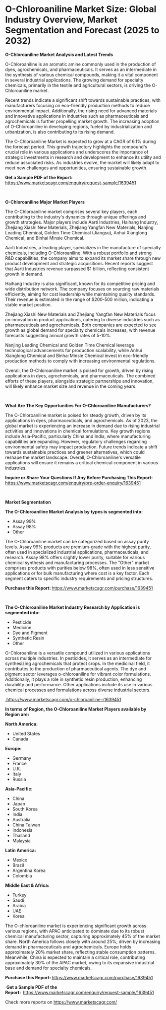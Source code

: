 <p><h1>O-Chloroaniline Market Size: Global Industry Overview, Market Segmentation and Forecast (2025 to 2032)</h1></p><p><strong>O-Chloroaniline Market Analysis and Latest Trends</strong></p>
<p><p>O-Chloroaniline is an aromatic amine commonly used in the production of dyes, agrochemicals, and pharmaceuticals. It serves as an intermediate in the synthesis of various chemical compounds, making it a vital component in several industrial applications. The growing demand for specialty chemicals, primarily in the textile and agricultural sectors, is driving the O-Chloroaniline market.</p><p>Recent trends indicate a significant shift towards sustainable practices, with manufacturers focusing on eco-friendly production methods to reduce environmental impact. Additionally, the rising need for advanced materials and innovative applications in industries such as pharmaceuticals and agrochemicals is further propelling market growth. The increasing adoption of O-Chloroaniline in developing regions, fueled by industrialization and urbanization, is also contributing to its rising demand.</p><p>The O-Chloroaniline Market is expected to grow at a CAGR of 6.1% during the forecast period. This growth trajectory highlights the compound's crucial role in various applications and underscores the importance of strategic investments in research and development to enhance its utility and reduce associated risks. As industries evolve, the market will likely adapt to meet new challenges and opportunities, ensuring sustainable growth.</p></p>
<p><strong>Get a Sample PDF of the Report:&nbsp;</strong> <a href="https://www.marketscagr.com/enquiry/request-sample/1639451?utm_campaign=2804&utm_medium=2&utm_source=Github&utm_content=ia&utm_term=02042025&utm_id=o-chloroaniline">https://www.marketscagr.com/enquiry/request-sample/1639451</a></p>
<p>&nbsp;</p>
<p><strong>O-Chloroaniline Major Market Players</strong></p>
<p><p>The O-Chloroaniline market comprises several key players, each contributing to the industry's dynamics through unique offerings and growth strategies. Major players include Aarti Industries, Haihang Industry, Zhejiang Xiashi New Materials, Zhejiang Yangfan New Materials, Nanjing Leading Chemical, Golden Time Chemical (Jiangsu), Anhui Xianglong Chemical, and Binhai Minsie Chemical.</p><p>Aarti Industries, a leading player, specializes in the manufacture of specialty chemicals, including O-Chloroaniline. With a robust portfolio and strong R&D capabilities, the company aims to expand its market share through new product development and strategic acquisitions. Recent reports suggest that Aarti Industries revenue surpassed $1 billion, reflecting consistent growth in demand.</p><p>Haihang Industry is also significant, known for its competitive pricing and wide distribution network. The company focuses on sourcing raw materials efficiently, aiming for cost leadership while maintaining quality standards. Their revenue is estimated in the range of $200-500 million, indicating a stable market position.</p><p>Zhejiang Xiashi New Materials and Zhejiang Yangfan New Materials focus on innovation in product applications, catering to diverse industries such as pharmaceuticals and agrochemicals. Both companies are expected to see growth as global demand for specialty chemicals increases, with revenue forecasts suggesting annual growth rates of 5-10%.</p><p>Nanjing Leading Chemical and Golden Time Chemical leverage technological advancements for production scalability, while Anhui Xianglong Chemical and Binhai Minsie Chemical invest in eco-friendly production methods to comply with increasing environmental regulations.</p><p>Overall, the O-Chloroaniline market is poised for growth, driven by rising applications in dyes, agrochemicals, and pharmaceuticals. The combined efforts of these players, alongside strategic partnerships and innovation, will likely enhance market size and revenue in the coming years.</p></p>
<p>&nbsp;</p>
<p><strong>What Are The Key Opportunities For O-Chloroaniline Manufacturers?</strong></p>
<p><p>The O-Chloroaniline market is poised for steady growth, driven by its applications in dyes, pharmaceuticals, and agrochemicals. As of 2023, the global market is experiencing an increase in demand due to rising industrial activities and innovations in chemical formulations. Key growth regions include Asia-Pacific, particularly China and India, where manufacturing capabilities are expanding. However, regulatory challenges regarding environmental safety may impact production. Future trends indicate a shift towards sustainable practices and greener alternatives, which could reshape the market landscape. Overall, O-Chloroaniline's versatile applications will ensure it remains a critical chemical component in various industries.</p></p>
<p><strong>Inquire or Share Your Questions If Any Before Purchasing This Report:</strong> <a href="https://www.marketscagr.com/enquiry/pre-order-enquiry/1639451?utm_campaign=2804&utm_medium=2&utm_source=Github&utm_content=ia&utm_term=02042025&utm_id=o-chloroaniline">https://www.marketscagr.com/enquiry/pre-order-enquiry/1639451</a></p>
<p>&nbsp;</p>
<p><strong>Market Segmentation</strong></p>
<p><strong>The O-Chloroaniline Market Analysis by types is segmented into:</strong></p>
<p><ul><li>Assay 99%</li><li>Assay 98%</li><li>Other</li></ul></p>
<p><p>The O-Chloroaniline market can be categorized based on assay purity levels. Assay 99% products are premium-grade with the highest purity, often used in specialized industrial applications, pharmaceuticals, and research. Assay 98% offers slightly lower purity, suitable for various chemical synthesis and manufacturing processes. The "Other" market comprises products with purities below 98%, often used in less sensitive applications or for bulk manufacturing where cost is a key factor. Each segment caters to specific industry requirements and pricing structures.</p></p>
<p><strong>Purchase this Report:&nbsp;</strong><a href="https://www.marketscagr.com/purchase/1639451?utm_campaign=2804&utm_medium=2&utm_source=Github&utm_content=ia&utm_term=02042025&utm_id=o-chloroaniline">https://www.marketscagr.com/purchase/1639451</a></p>
<p>&nbsp;</p>
<p><strong>The O-Chloroaniline Market Industry Research by Application is segmented into:</strong></p>
<p><ul><li>Pesticide</li><li>Medicine</li><li>Dye and Pigment</li><li>Synthetic Resin</li><li>Other</li></ul></p>
<p><p>O-Chloroaniline is a versatile compound utilized in various applications across multiple industries. In pesticides, it serves as an intermediate for synthesizing agrochemicals that protect crops. In the medicinal field, it contributes to the production of pharmaceutical agents. The dye and pigment sector leverages o-chloroaniline for vibrant color formulations. Additionally, it plays a role in synthetic resin production, enhancing durability and performance. Other applications include its use in various chemical processes and formulations across diverse industrial sectors.</p></p>
<p><a href="https://www.marketscagr.com/o-chloroaniline-r1639451?utm_campaign=2804&utm_medium=2&utm_source=Github&utm_content=ia&utm_term=02042025&utm_id=o-chloroaniline">&nbsp;https://www.marketscagr.com/o-chloroaniline-r1639451</a></p>
<p><strong>In terms of Region, the O-Chloroaniline Market Players available by Region are:</strong></p>
<p>
    <p> <strong> North America: </strong>
        <ul>
            <li>United States</li>
            <li>Canada</li>
        </ul>
        </p> 
    <p> <strong> Europe: </strong>
        <ul>
            <li>Germany</li>
            <li>France</li>
            <li>U.K.</li>
            <li>Italy</li>
            <li>Russia</li>
        </ul>
        </p> 
    <p> <strong> Asia-Pacific: </strong>
        <ul>
            <li>China</li>
            <li>Japan</li>
            <li>South Korea</li>
            <li>India</li>
            <li>Australia</li>
            <li>China Taiwan</li>
            <li>Indonesia</li>
            <li>Thailand</li>
            <li>Malaysia</li>
        </ul>
        </p> 
    <p> <strong> Latin America: </strong>
        <ul>
            <li>Mexico</li>
            <li>Brazil</li>
            <li>Argentina Korea</li>
            <li>Colombia</li>
        </ul>
        </p> 
    <p> <strong> Middle East & Africa: </strong>
        <ul>
            <li>Turkey</li>
            <li>Saudi</li>
            <li>Arabia</li>
            <li>UAE</li>
            <li>Korea</li>
        </ul>
    </p>
    </p>
<p><p>The O-chloroaniline market is experiencing significant growth across various regions, with APAC anticipated to dominate due to its robust chemical manufacturing sector, capturing approximately 45% of the market share. North America follows closely with around 25%, driven by increasing demand in pharmaceuticals and agrochemicals. Europe holds approximately 20% market share, reflecting stable consumption patterns. Meanwhile, China is expected to maintain a critical role, contributing approximately 30% of the APAC market, owing to its expansive industrial base and demand for specialty chemicals.</p></p>
<p><strong>Purchase this Report: </strong><a href="https://www.marketscagr.com/purchase/1639451?utm_campaign=2804&utm_medium=2&utm_source=Github&utm_content=ia&utm_term=02042025&utm_id=o-chloroaniline">https://www.marketscagr.com/purchase/1639451</a></p>
<p>&nbsp;<strong>Get a Sample PDF of the Report:&nbsp;&nbsp;</strong><a href="https://www.marketscagr.com/enquiry/request-sample/1639451?utm_campaign=2804&utm_medium=2&utm_source=Github&utm_content=ia&utm_term=02042025&utm_id=o-chloroaniline">https://www.marketscagr.com/enquiry/request-sample/1639451</a></p>
<p><strong></strong></p>
<p>Check more reports on <a href="https://www.marketscagr.com/?utm_campaign=2804&utm_medium=2&utm_source=Github&utm_content=ia&utm_term=02042025&utm_id=o-chloroaniline">https://www.marketscagr.com/</a></p>